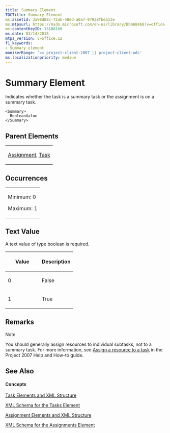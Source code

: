 ```yaml
---
title: Summary Element
TOCTitle: Summary Element
ms:assetid: 3a98d88c-72ab-48dd-a0a7-97928fbea13e
ms:mtpsurl: https://msdn.microsoft.com/en-us/library/Bb968468(v=office.12)
ms:contentKeyID: 13188160
ms.date: 03/14/2018
mtps_version: v=office.12
f1_keywords:
- Summary element
monikerRange: '>= project-client-2007 || project-client-odc'
ms.localizationpriority: medium
---
```


# Summary Element




Indicates whether the task is a summary task or the assignment is on a summary task.

    <Summary>
      BooleanValue
    </Summary>

## Parent Elements

<table>
<colgroup>
<col style="width: 100%" />
</colgroup>
<tbody>
<tr class="odd">
<td><p><a href="assignment-element.md">Assignment</a>, <a href="task-element.md">Task</a></p></td>
</tr>
</tbody>
</table>

## Occurrences

<table>
<colgroup>
<col style="width: 100%" />
</colgroup>
<tbody>
<tr class="odd">
<td><p>Minimum: 0</p>
<p>Maximum: 1</p></td>
</tr>
</tbody>
</table>

## Text Value

A text value of type boolean is required.

<table>
<colgroup>
<col style="width: 50%" />
<col style="width: 50%" />
</colgroup>
<thead>
<tr class="header">
<th><p>Value</p></th>
<th><p>Description</p></th>
</tr>
</thead>
<tbody>
<tr class="odd">
<td><p>0</p></td>
<td><p>False</p></td>
</tr>
<tr class="even">
<td><p>1</p></td>
<td><p>True</p></td>
</tr>
</tbody>
</table>

## Remarks


> [!NOTE]
> You should generally assign resources to individual subtasks, not to a summary task. For more information, see <A href="http://office.microsoft.com/en-us/project/ha101935931033.aspx">Assign a resource to a task</A> in the Project 2007 Help and How-to guide.


## See Also

#### Concepts

[Task Elements and XML Structure](task-elements-and-xml-structure.md)

[XML Schema for the Tasks Element](xml-schema-for-the-tasks-element.md)

[Assignment Elements and XML Structure](assignment-elements-and-xml-structure.md)

[XML Schema for the Assignments Element](xml-schema-for-the-assignments-element.md)

